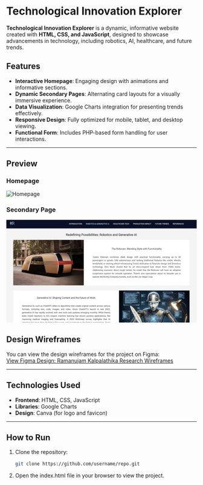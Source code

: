 # Technological Innovation Explorer

**Technological Innovation Explorer** is a dynamic, informative website created with **HTML, CSS, and JavaScript**, designed to showcase advancements in technology, including robotics, AI, healthcare, and future trends.

## Features
- **Interactive Homepage**: Engaging design with animations and informative sections.
- **Dynamic Secondary Pages**: Alternating card layouts for a visually immersive experience.
- **Data Visualization**: Google Charts integration for presenting trends effectively.
- **Responsive Design**: Fully optimized for mobile, tablet, and desktop viewing.
- **Functional Form**: Includes PHP-based form handling for user interactions.

---

## Preview

### Homepage  
![Homepage](assets/media/homepage.png)

### Secondary Page  
![Secondary Page](assets/media/secondaryPage.png)

## Design Wireframes
You can view the design wireframes for the project on Figma:  
[View Figma Design: Ramanujam Kalpalathika Research Wireframes](https://www.figma.com/design/Fa9xAM1saN1ySnkEGZxNAL/Ramanujam_Kalpalathika_Research_Wireframes?node-id=0-1&t=UC5d2M5oUGblQDVK-1)


---

## Technologies Used
- **Frontend**: HTML, CSS, JavaScript  
- **Libraries**: Google Charts  
- **Design**: Canva (for logo and favicon)  

---

## How to Run
1. Clone the repository:  
   ```bash
   git clone https://github.com/username/repo.git

2. Open the index.html file in your browser to view the project.
